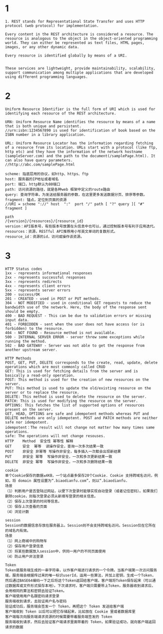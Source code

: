 # 1
>
    1. REST stands for Representational State Transfer and uses HTTP protocol (web protocol) for implementation.

    Every content in the REST architecture is considered a resource. The resource is analogous to the object in the object-oriented programming world. They can either be represented as text files, HTML pages, images, or any other dynamic data.
    
    Every resource is identified globally by means of a URI.


    These services are lightweight, provide maintainability, scalability, support communication among multiple applications that are developed using different programming languages.

# 2
>
    Uniform Resource Identifier is the full form of URI which is used for identifying each resource of the REST architecture.

    URN: Uniform Resource Name identifies the resource by means of a name that is both unique and persistent.
    //urn:isbn:1234567890 is used for identification of book based on the ISBN number in a library application.

    URL: Uniform Resource Locator has the information regarding fetching of a resource from its location. URLs start with a protocol (like ftp, http etc) and they have the information of the network hostname (sampleServer.com) and the path to the document(/samplePage.html). It can also have query parameters.
    //http://abc.com/samplePage.html
   
    scheme: 指底层用的协议，如http、https、ftp
    host: 服务器的IP地址或者域名
    port: 端口，http默认为80端口
    path: 访问资源的路径，就是各种web 框架中定义的route路由
    query: 查询字符串，为发送给服务器的参数，在这里更多发送数据分页、排序等参数。
    fragment: 锚点，定位到页面的资源
    //URI = scheme "://" host  ":"  port "/" path [ "?" query ][ "#" fragment ]

    path
    /{version}/{resources}/{resource_id}
    version：API版本号，有些版本号放置在头信息中也可以，通过控制版本号有利于应用迭代。
    resources：资源，RESTful API推荐用小写英文单词的复数形式。
    resource_id：资源的id，访问或操作该资源。



# 3
>
    HTTP Status codes
    1xx - represents informational responses
    2xx - represents successful responses
    3xx - represents redirects
    4xx - represents client errors
    5xx - represents server errors
    200 - success/OK
    201 - CREATED - used in POST or PUT methods.
    304 - NOT MODIFIED - used in conditional GET requests to reduce the bandwidth use of the network. Here, the body of the response sent should be empty.
    400 - BAD REQUEST - This can be due to validation errors or missing input data.
    401 - FORBIDDEN - sent when the user does not have access (or is forbidden) to the resource.
    404 - NOT FOUND - Resource method is not available.
    500 - INTERNAL SERVER ERROR - server threw some exceptions while running the method.
    502 - BAD GATEWAY - Server was not able to get the response from another upstream server.

    HTTP Methods
    POST, GET, PUT, DELETE corresponds to the create, read, update, delete operations which are most commonly called CRUD 
    GET: This is used for fetching details from the server and is basically a read-only operation.
    POST: This method is used for the creation of new resources on the server.
    PUT: This method is used to update the old/existing resource on the server or to replace the resource.
    DELETE: This method is used to delete the resource on the server.
    PATCH: This is used for modifying the resource on the server.
    OPTIONS: This fetches the list of supported options of resources present on the server.
    GET, HEAD, OPTIONS are safe and idempotent methods whereas PUT and DELETE methods are only idempotent. POST and PATCH methods are neither safe nor idempotent.
    idempotent：The result will not change not matter how many times same operations.
    safe: The operations will not change resouses.
    HTTP    Method	安全性	幂等性	解释
    GET	    安全	幂等	读操作安全，查询一次多次结果一致
    POST	非安全	非幂等	写操作非安全，每多插入一次都会出现新结果
    PUT	    非安全	幂等	写操作非安全，一次和多次更新结果一致
    DELETE	非安全	幂等	写操作非安全，一次和多次删除结果一致

    cookie
    单个Cookie保存的数据≤4KB，一个站点最多保存20个Cookie. Cookie 支持跨域名访问，例如，将 domain 属性设置为“.biaodianfu.com”，则以“.biaodianfu.
    场景
    （1）判断用户是否登陆过网站，以便下次登录时能够实现自动登录（或者记住密码）。如果我们删除cookie，则每次登录必须从新填写登录的相关信息。
    （2）保存上次登录的时间等信息。
    （3）保存上次查看的页面
    （4）浏览计数

    session
    Session的数据信息存放在服务器上。Session则不会支持跨域名访问。Session仅在它所在的域名内有效。
    场景
    （1）网上商城中的购物车
    （2）保存用户登录信息
    （3）将某些数据放入session中，供同一用户的不同页面使用
    （4）防止用户非法登录

    Token
    Token是服务端生成的一串字符串，以作客户端进行请求的一个令牌。当客户端第一次访问服务端，服务端会根据传过来的唯一标识userId，运用一些算法，并加上密钥，生成一个Token，然后通过BASE64编码一下之后将这个Token返回给客户端，客户端将Token保存起来（可以通过数据库或文件形式保存本地）。下次请求时，客户端只需要带上Token，服务器收到请求后，会用相同的算法和密钥去验证Token。
    客户端使用用户名跟密码请求登录
    服务端收到请求，去验证用户名与密码
    验证成功后，服务端会签发一个 Token，再把这个 Token 发送给客户端
    客户端收到 Token 以后可以把它存储起来，比如放在 Cookie 里或者数据库里
    客户端每次向服务端请求资源的时候需要带着服务端签发的 Token
    服务端收到请求，然后去验证客户端请求里面带着的 Token，如果验证成功，就向客户端返回请求的数据




